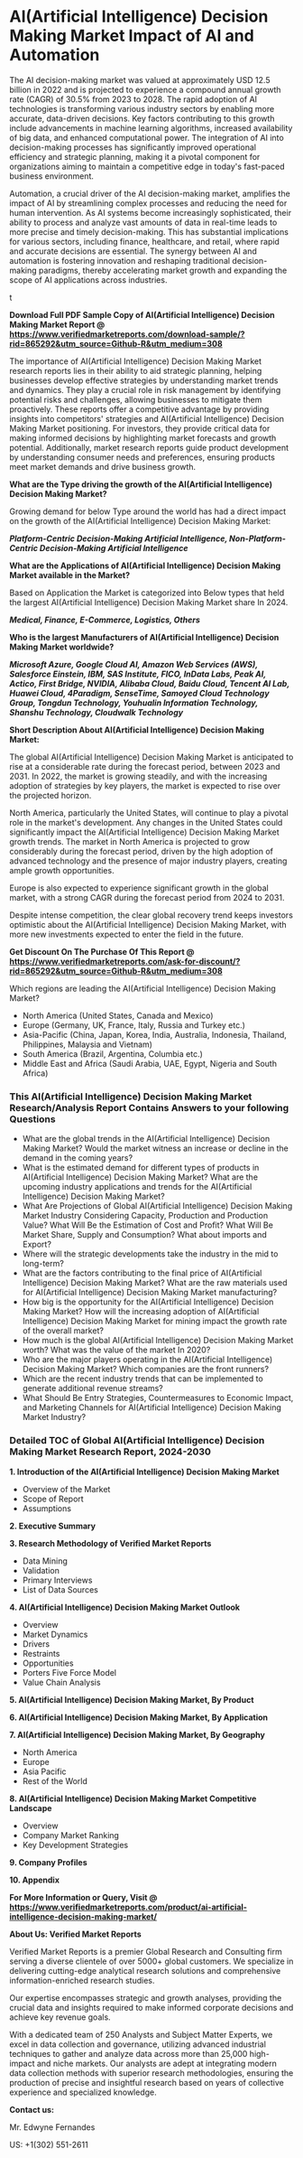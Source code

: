 <meta name="title" content="Global AI(Artificial Intelligence) Decision Making Market Impact of AI and Automation"><meta name="description" content="The AI decision-making market was valued at approximately USD 12.5 billion in 2022 and is projected to experience a compound annual growth rate (CAGR) of 30.5% from 20"><meta name="title" content="AI(Artificial Intelligence) Decision Making Market Size, Share, Scope, Trends, Growth, Opportunities, Analysis, Forecast"><h1>AI(Artificial Intelligence) Decision Making Market Impact of AI and Automation</h1><p>The AI decision-making market was valued at approximately USD 12.5 billion in 2022 and is projected to experience a compound annual growth rate (CAGR) of 30.5% from 2023 to 2028. The rapid adoption of AI technologies is transforming various industry sectors by enabling more accurate, data-driven decisions. Key factors contributing to this growth include advancements in machine learning algorithms, increased availability of big data, and enhanced computational power. The integration of AI into decision-making processes has significantly improved operational efficiency and strategic planning, making it a pivotal component for organizations aiming to maintain a competitive edge in today's fast-paced business environment.</p><p>Automation, a crucial driver of the AI decision-making market, amplifies the impact of AI by streamlining complex processes and reducing the need for human intervention. As AI systems become increasingly sophisticated, their ability to process and analyze vast amounts of data in real-time leads to more precise and timely decision-making. This has substantial implications for various sectors, including finance, healthcare, and retail, where rapid and accurate decisions are essential. The synergy between AI and automation is fostering innovation and reshaping traditional decision-making paradigms, thereby accelerating market growth and expanding the scope of AI applications across industries.</p>t</p><p id="" class=""><strong>Download Full PDF Sample Copy of AI(Artificial Intelligence) Decision Making Market Report @ <a href="https://www.verifiedmarketreports.com/download-sample/?rid=865292&utm_source=Github-R&utm_medium=308" target="_blank">https://www.verifiedmarketreports.com/download-sample/?rid=865292&utm_source=Github-R&utm_medium=308</a></strong></p><p>The importance of&nbsp;AI(Artificial Intelligence) Decision Making Market research reports lies in their ability to aid strategic planning, helping businesses develop effective strategies by understanding market trends and dynamics. They play a crucial role in risk management by identifying potential risks and challenges, allowing businesses to mitigate them proactively. These reports offer a competitive advantage by providing insights into competitors' strategies and AI(Artificial Intelligence) Decision Making Market positioning. For investors, they provide critical data for making informed decisions by highlighting market forecasts and growth potential. Additionally, market research reports guide product development by understanding consumer needs and preferences, ensuring products meet market demands and drive business growth.</p><p><strong>What are the&nbsp;Type driving the growth of the AI(Artificial Intelligence) Decision Making Market?</strong></p><p id="" class="">Growing demand for below Type around the world has had a direct impact on the growth of the AI(Artificial Intelligence) Decision Making Market:</p><em><strong>Platform-Centric Decision-Making Artificial Intelligence, Non-Platform-Centric Decision-Making Artificial Intelligence</strong></em></p><strong>What are the&nbsp;Applications&nbsp;of AI(Artificial Intelligence) Decision Making Market available in the Market?</strong></p><p id="" class="">Based on Application the Market is categorized into Below types that held the largest AI(Artificial Intelligence) Decision Making Market share In 2024.</p><em><strong>Medical, Finance, E-Commerce, Logistics, Others</strong></em></p><strong>Who is the largest Manufacturers of AI(Artificial Intelligence) Decision Making Market worldwide?</strong></p><p><em><strong>Microsoft Azure, Google Cloud AI, Amazon Web Services (AWS), Salesforce Einstein, IBM, SAS Institute, FICO, InData Labs, Peak AI, Actico, First Bridge, NVIDIA, Alibaba Cloud, Baidu Cloud, Tencent AI Lab, Huawei Cloud, 4Paradigm, SenseTime, Samoyed Cloud Technology Group, Tongdun Technology, Youhualin Information Technology, Shanshu Technology, Cloudwalk Technology</strong></em></p><p id="" class=""><strong>Short Description About AI(Artificial Intelligence) Decision Making Market:</strong></p><p>The global AI(Artificial Intelligence) Decision Making Market is anticipated to rise at a considerable rate during the forecast period, between 2023 and 2031. In 2022, the market is growing steadily, and with the increasing adoption of strategies by key players, the market is expected to rise over the projected horizon.</p><p>North America, particularly the United States, will continue to play a pivotal role in the market's development. Any changes in the United States could significantly impact the AI(Artificial Intelligence) Decision Making Market growth trends. The market in North America is projected to grow considerably during the forecast period, driven by the high adoption of advanced technology and the presence of major industry players, creating ample growth opportunities.</p><p>Europe is also expected to experience significant growth in the global market, with a strong CAGR during the forecast period from 2024 to 2031.</p><p>Despite intense competition, the clear global recovery trend keeps investors optimistic about the AI(Artificial Intelligence) Decision Making Market, with more new investments expected to enter the field in the future.</p><p id="" class=""><strong>Get Discount On The Purchase Of This Report @ <a href="https://www.verifiedmarketreports.com/ask-for-discount/?rid=865292&utm_source=Github-R&utm_medium=308" target="_blank">https://www.verifiedmarketreports.com/ask-for-discount/?rid=865292&utm_source=Github-R&utm_medium=308</a></strong></p>Which regions are leading the AI(Artificial Intelligence) Decision Making Market?</p><ul><li>North America (United States, Canada and Mexico)</li><li>Europe (Germany, UK, France, Italy, Russia and Turkey etc.)</li><li>Asia-Pacific (China, Japan, Korea, India, Australia, Indonesia, Thailand, Philippines, Malaysia and Vietnam)</li><li>South America (Brazil, Argentina, Columbia etc.)</li><li>Middle East and Africa (Saudi Arabia, UAE, Egypt, Nigeria and South Africa)</li></ul><h3 id="" class="">This AI(Artificial Intelligence) Decision Making Market Research/Analysis Report Contains Answers to your following Questions</h3><ul><li>What are the global trends in the AI(Artificial Intelligence) Decision Making Market? Would the market witness an increase or decline in the demand in the coming years?</li><li>What is the estimated demand for different types of products in AI(Artificial Intelligence) Decision Making Market? What are the upcoming industry applications and trends for the AI(Artificial Intelligence) Decision Making Market?</li><li>What Are Projections of Global AI(Artificial Intelligence) Decision Making Market Industry Considering Capacity, Production and Production Value? What Will Be the Estimation of Cost and Profit? What Will Be Market Share, Supply and Consumption? What about imports and Export?</li><li>Where will the strategic developments take the industry in the mid to long-term?</li><li>What are the factors contributing to the final price of AI(Artificial Intelligence) Decision Making Market? What are the raw materials used for AI(Artificial Intelligence) Decision Making Market manufacturing?</li><li>How big is the opportunity for the AI(Artificial Intelligence) Decision Making Market? How will the increasing adoption of AI(Artificial Intelligence) Decision Making Market for mining impact the growth rate of the overall market?</li><li>How much is the global AI(Artificial Intelligence) Decision Making Market worth? What was the value of the market In 2020?</li><li>Who are the major players operating in the AI(Artificial Intelligence) Decision Making Market? Which companies are the front runners?</li><li>Which are the recent industry trends that can be implemented to generate additional revenue streams?</li><li>What Should Be Entry Strategies, Countermeasures to Economic Impact, and Marketing Channels for AI(Artificial Intelligence) Decision Making Market Industry?</li></ul><h3 id="" class="">Detailed TOC of Global AI(Artificial Intelligence) Decision Making Market Research Report, 2024-2030</h3><p id="" class=""><strong>1. Introduction of the AI(Artificial Intelligence) Decision Making Market</strong></p><ul><li>Overview of the Market</li><li>Scope of Report</li><li>Assumptions</li></ul><p id="" class=""><strong>2. Executive Summary</strong></p><p id="" class=""><strong>3. Research Methodology of Verified Market Reports</strong></p><ul><li>Data Mining</li><li>Validation</li><li>Primary Interviews</li><li>List of Data Sources</li></ul><p id="" class=""><strong>4. AI(Artificial Intelligence) Decision Making Market Outlook</strong></p><ul><li>Overview</li><li>Market Dynamics</li><li>Drivers</li><li>Restraints</li><li>Opportunities</li><li>Porters Five Force Model</li><li>Value Chain Analysis</li></ul><p id="" class=""><strong>5. AI(Artificial Intelligence) Decision Making Market, By Product</strong></p><p id="" class=""><strong>6. AI(Artificial Intelligence) Decision Making Market, By Application</strong></p><p id="" class=""><strong>7. AI(Artificial Intelligence) Decision Making Market, By Geography</strong></p><ul><li>North America</li><li>Europe</li><li>Asia Pacific</li><li>Rest of the World</li></ul><p id="" class=""><strong>8. AI(Artificial Intelligence) Decision Making Market Competitive Landscape</strong></p><ul><li>Overview</li><li>Company Market Ranking</li><li>Key Development Strategies</li></ul><p id="" class=""><strong>9. Company Profiles</strong></p><p id="" class=""><strong>10. Appendix</strong></p><p id="" class=""><strong>For More Information or Query, Visit @ <a href="https://www.verifiedmarketreports.com/product/ai-artificial-intelligence-decision-making-market/" target="_blank">https://www.verifiedmarketreports.com/product/ai-artificial-intelligence-decision-making-market/</a></strong></p><p id="" class=""><strong>About Us: Verified Market Reports</strong></p><p id="" class="">Verified Market Reports is a premier Global Research and Consulting firm serving a diverse clientele of over 5000+ global customers. We specialize in delivering cutting-edge analytical research solutions and comprehensive information-enriched research studies.</p><p id="" class="">Our expertise encompasses strategic and growth analyses, providing the crucial data and insights required to make informed corporate decisions and achieve key revenue goals.</p><p id="" class="">With a dedicated team of 250 Analysts and Subject Matter Experts, we excel in data collection and governance, utilizing advanced industrial techniques to gather and analyze data across more than 25,000 high-impact and niche markets. Our analysts are adept at integrating modern data collection methods with superior research methodologies, ensuring the production of precise and insightful research based on years of collective experience and specialized knowledge.</p><p id="" class=""><strong>Contact us:</strong></p><p id="" class="">Mr. Edwyne Fernandes</p><p id="" class="">US: +1(302) 551-2611</p>